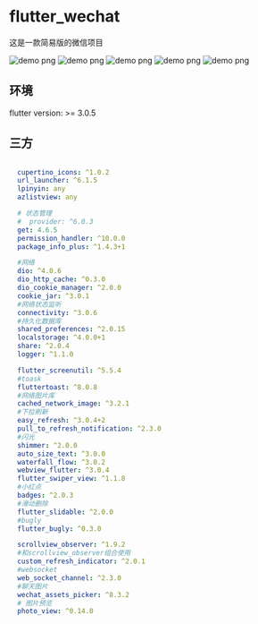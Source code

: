 # flutter_wechat

这是一款简易版的微信项目


![demo png](2.gif "demo")
![demo png](2.png "demo")
![demo png](3.png "demo")
![demo png](4.png "demo")
![demo png](5.png "demo")

## 环境

flutter version: >= 3.0.5

## 三方

```yaml

  cupertino_icons: ^1.0.2
  url_launcher: ^6.1.5
  lpinyin: any
  azlistview: any

  # 状态管理
  #  provider: ^6.0.3
  get: 4.6.5
  permission_handler: ^10.0.0
  package_info_plus: ^1.4.3+1

  #网络
  dio: ^4.0.6
  dio_http_cache: ^0.3.0
  dio_cookie_manager: ^2.0.0
  cookie_jar: ^3.0.1
  #网络状态监听
  connectivity: ^3.0.6
  #持久化数据库
  shared_preferences: ^2.0.15
  localstorage: ^4.0.0+1
  share: ^2.0.4
  logger: ^1.1.0

  flutter_screenutil: ^5.5.4
  #toask
  fluttertoast: ^8.0.8
  #网络图片库
  cached_network_image: ^3.2.1
  #下拉刷新
  easy_refresh: ^3.0.4+2
  pull_to_refresh_notification: ^2.3.0
  #闪光
  shimmer: ^2.0.0
  auto_size_text: ^3.0.0
  waterfall_flow: ^3.0.2
  webview_flutter: ^3.0.4
  flutter_swiper_view: ^1.1.8
  #小红点
  badges: ^2.0.3
  #滑动删除
  flutter_slidable: ^2.0.0
  #bugly
  flutter_bugly: ^0.3.0

  scrollview_observer: ^1.9.2
  #和scrollview_observer组合使用
  custom_refresh_indicator: ^2.0.1
  #websocket
  web_socket_channel: ^2.3.0
  #聊天图片
  wechat_assets_picker: ^8.3.2
  # 图片预览
  photo_view: ^0.14.0

```
